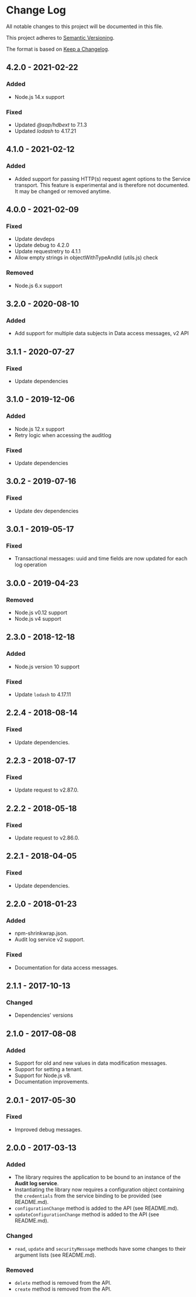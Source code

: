 # Change Log
All notable changes to this project will be documented in this file.

This project adheres to [Semantic Versioning](http://semver.org/).

The format is based on [Keep a Changelog](http://keepachangelog.com/).

## 4.2.0 - 2021-02-22

### Added
- Node.js 14.x support

### Fixed
- Updated *@sap/hdbext* to 7.1.3
- Updated *lodash* to 4.17.21

## 4.1.0 - 2021-02-12

### Added
- Added support for passing HTTP(s) request agent options to the Service transport.
  This feature is experimental and is therefore not documented. It may be changed or removed anytime.

## 4.0.0 - 2021-02-09

### Fixed
- Update devdeps
- Update debug to 4.2.0
- Update requestretry to 4.1.1
- Allow empty strings in objectWithTypeAndId (utils.js) check

### Removed
- Node.js 6.x support

## 3.2.0 - 2020-08-10

### Added
- Add support for multiple data subjects in Data access messages, v2 API

## 3.1.1 - 2020-07-27

### Fixed
- Update dependencies

## 3.1.0 - 2019-12-06

### Added
- Node.js 12.x support
- Retry logic when accessing the auditlog

### Fixed
- Update dependencies

## 3.0.2 - 2019-07-16

### Fixed
- Update dev dependencies

## 3.0.1 - 2019-05-17

### Fixed
- Transactional messages: uuid and time fields are now updated for each log operation

## 3.0.0 - 2019-04-23

### Removed
- Node.js v0.12 support
- Node.js v4 support

## 2.3.0 - 2018-12-18

### Added
- Node.js version 10 support

### Fixed
- Update `lodash` to 4.17.11

## 2.2.4 - 2018-08-14

### Fixed
- Update dependencies.

## 2.2.3 - 2018-07-17

### Fixed
- Update request to v2.87.0.

## 2.2.2 - 2018-05-18

### Fixed
- Update request to v2.86.0.

## 2.2.1 - 2018-04-05

### Fixed
- Update dependencies.

## 2.2.0 - 2018-01-23

### Added
- npm-shrinkwrap.json.
- Audit log service v2 support.

### Fixed
- Documentation for data access messages.

## 2.1.1 - 2017-10-13

### Changed
- Dependencies' versions

## 2.1.0 - 2017-08-08

### Added
- Support for old and new values in data modification messages.
- Support for setting a tenant.
- Support for Node.js v8.
- Documentation improvements.

## 2.0.1 - 2017-05-30

### Fixed
- Improved debug messages.

## 2.0.0 - 2017-03-13

### Added
- The library requires the application to be bound to an instance of the **Audit log service**.
- Instantiating the library now requires a configuration object containing the `credentials` from the service binding to be provided (see README.md).
- `configurationChange` method is added to the API (see README.md).
- `updateConfigurationChange` method is added to the API (see README.md).

### Changed
- `read`, `update` and `securityMessage` methods have some changes to their argument lists (see README.md).

### Removed
- `delete` method is removed from the API.
- `create` method is removed from the API.
